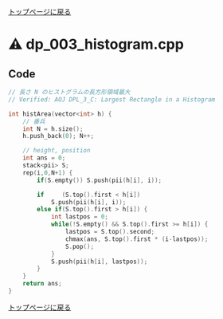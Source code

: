 <!-- mathjax config similar to math.stackexchange -->
<script type="text/javascript" async
  src="https://cdnjs.cloudflare.com/ajax/libs/mathjax/2.7.5/MathJax.js?config=TeX-MML-AM_CHTML">
</script>
<script type="text/x-mathjax-config">
  MathJax.Hub.Config({
    TeX: { equationNumbers: { autoNumber: "AMS" }},
    tex2jax: {
      inlineMath: [ ['$','$'] ],
      processEscapes: true
    },
    "HTML-CSS": { matchFontHeight: false },
    displayAlign: "left",
    displayIndent: "2em"
  });
</script>

<script type="text/javascript" src="https://cdnjs.cloudflare.com/ajax/libs/jquery/3.4.1/jquery.min.js"></script>
<link rel="stylesheet" href="../css/copy-button.css" />
<script type="text/javascript" src="../js/balloons.js"></script>
<script type="text/javascript" src="../js/copy-button.js"></script>



[トップページに戻る](../index.html)

# :warning: dp\_003\_histogram.cpp

## Code

```cpp
// 長さ N のヒストグラムの長方形領域最大
// Verified: AOJ DPL_3_C: Largest Rectangle in a Histogram

int histArea(vector<int> h) {
    // 番兵
    int N = h.size();
    h.push_back(0); N++;

    // height, position
    int ans = 0;
    stack<pii> S;
    rep(i,0,N+1) {
        if(S.empty()) S.push(pii(h[i], i));

        if     (S.top().first < h[i])
            S.push(pii(h[i], i));
        else if(S.top().first > h[i]) {
            int lastpos = 0;
            while(!S.empty() && S.top().first >= h[i]) {
                lastpos = S.top().second;
                chmax(ans, S.top().first * (i-lastpos));
                S.pop();
            }
            S.push(pii(h[i], lastpos));
        }
    }
    return ans;
}
```

[トップページに戻る](../index.html)
